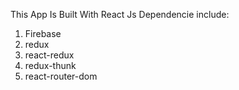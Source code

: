 This App Is Built With React Js
Dependencie include:
1. Firebase
2. redux
3. react-redux
4. redux-thunk
5. react-router-dom

